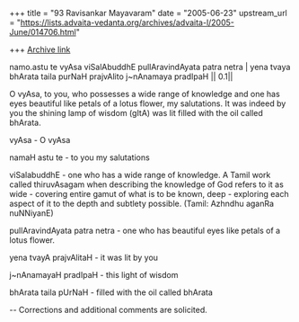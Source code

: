 +++
title = "93 Ravisankar Mayavaram"
date = "2005-06-23"
upstream_url = "https://lists.advaita-vedanta.org/archives/advaita-l/2005-June/014706.html"

+++
[Archive link](https://lists.advaita-vedanta.org/archives/advaita-l/2005-June/014706.html)

namo.astu te vyAsa viSalAbuddhE pullAravindAyata patra netra |
yena tvaya bhArata taila purNaH prajvAlito j~nAnamaya pradIpaH || 0.1||


O vyAsa, to you, who possesses a wide range of knowledge and one has
eyes beautiful like petals of a lotus flower, my salutations.  It was
indeed by you the shining lamp of wisdom (gItA)  was lit filled with
the oil called bhArata.


vyAsa - O vyAsa

namaH astu te - to you my salutations

viSalabuddhE -  one who has a wide range of knowledge. A Tamil work
called thiruvAsagam when describing the knowledge of God refers to it
as   wide - covering entire gamut of what is to be known, deep -
exploring each aspect of it to the depth and subtlety possible.
(Tamil: Azhndhu aganRa nuNNiyanE)

pullAravindAyata patra netra - one who has beautiful eyes like petals
of a lotus flower.

yena tvayA prajvAlitaH - it was lit by you

j~nAnamayaH pradIpaH - this light of wisdom

bhArata taila pUrNaH - filled with the oil called bhArata

--
Corrections and additional comments are solicited.

